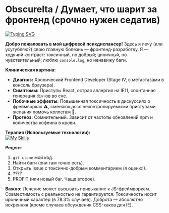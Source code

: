 # ObscureIta / Думает, что шарит за фронтенд (срочно нужен седатив)

[![Typing SVG](https://readme-typing-svg.herokuapp.com?font=Fira+Code&pause=1000&width=435&lines=%F0%9F%A4%B7%E2%80%8D%E2%99%82%EF%B8%8F+%D0%9D%D0%B5+%D0%B8%D0%B4%D0%B8%D0%BE%D1%82%2C+%D0%B0+%D0%BF%D1%80%D0%BE%D1%81%D1%82%D0%BE+%D0%BB%D1%8E%D0%B1%D0%BE%D0%B7%D0%BD%D0%B0%D1%82%D0%B5%D0%BB%D1%8C%D0%BD%D1%8B%D0%B9;%E2%9B%94+%D0%AF+%D0%BD%D0%B5+%D1%82%D0%BE%D0%BA%D1%81%D0%B8%D1%87%D0%B5%D0%BD%2C+%D1%8F+%D0%BF%D1%80%D0%BE%D1%81%D1%82%D0%BE+%D1%81%D1%82%D1%80%D0%B0%D1%81%D1%82%D0%BD%D1%8B%D0%B9;%F0%9F%A4%A9+React-%D0%BF%D1%80%D0%B8%D1%81%D1%82%D1%83%D0%BF%D1%8B+%D0%B8+%D1%81%D0%BB%D0%B5%D0%B7%D1%8B+%D0%B8%D0%B7-%D0%B7%D0%B0+IE;%F0%9F%A4%96+Frontend+%D1%8D%D1%82%D0%BE+%D0%BD%D0%B5+%D1%80%D0%B0%D0%B1%D0%BE%D1%82%D0%B0%2C+%D1%8D%D1%82%D0%BE+%D0%BB%D0%B8%D1%87%D0%BD%D0%BE%D0%B5)](https://git.io/typing-svg)

**Добро пожаловать в мой цифровой психдиспансер!** Здесь я лечу (или усугубляю?) свою главную болезнь — фронтенд-разработку. Я — ходячий контраст: токсичный, но добрый; циничный, но чувствительный; люблю `console.log`, но ненавижу баги.

**Клиническая картина:**
*   **Диагноз:** Хронический Frontend Developer (Stage IV, с метастазами в консоль браузера).
*   **Симптомы:** Приступы React, острая аллергия на IE11, спонтанная генерация `div`-ов во сне.
*   **Побочные эффекты:** Повышенная токсичность в дискуссиях о фреймворках ⚠️, сменяющаяся неконтролируемыми приступами желания помочь коллегам 🤝.
*   **Прогноз:** Сомнительный. Зависит от частоты обновлений npm и количества кофеина в крови.

**Терапия (Используемые технологии):**\
[![My Skills](https://skillicons.dev/icons?i=html,css,sass,js,ts,react,webpack,vite,git,figma&perline=15)](https://skillicons.dev)

**Рецепт:**
1.  `git clone` мой код.
2.  Найти баги (они там точно есть).
3.  Открыть Issue с токсично-добрым комментарием (я оценю!).
4.  ????
5.  PROFIT (или новый баг. Чаще второе).

**Важно:** Лечение может вызывать привыкание к JS-фреймворкам. Совместимость с реальностью не гарантируется. Токсичность носит ироничный характер (в 78.3% случаев). Доброта — абсолютно искренняя (кроме случаев обсуждения CSS-хаков для IE).
